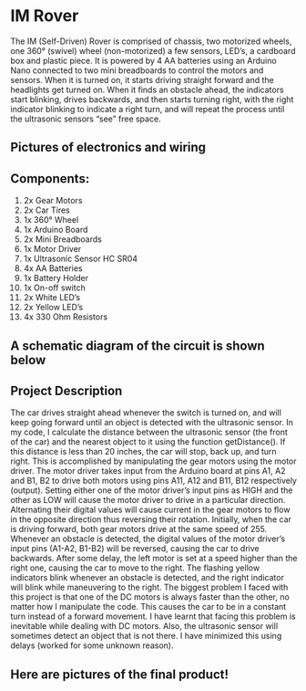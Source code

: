 # IM Rover
The IM (Self-Driven) Rover is comprised of chassis, two motorized wheels, one 360° (swivel) wheel (non-motorized) a few sensors, LED’s, a cardboard box and plastic piece. It is powered by 4 AA batteries using an Arduino Nano connected to two mini breadboards to control the motors and sensors. When it is turned on, it starts driving straight forward and the headlights get turned on. When it finds an obstacle ahead, the indicators start blinking, drives backwards, and then starts turning right, with the right indicator blinking to indicate a right turn, and will repeat the process until the ultrasonic sensors “see” free space. 

## Pictures of electronics and wiring

## Components:
1.	2x Gear Motors
2.	2x Car Tires
3.	1x 360° Wheel
4.	1x Arduino Board 
5.	2x Mini Breadboards
6.	1x Motor Driver 
7.	1x Ultrasonic Sensor HC SR04 
8.	4x AA Batteries 
9.	1x Battery Holder
10.	1x On-off switch
11.	2x White LED’s
12.	2x Yellow LED’s
13.	4x 330 Ohm Resistors


## A schematic diagram of the circuit is shown below

## Project Description

The car drives straight ahead whenever the switch is turned on, and will keep going forward until an object is detected with the ultrasonic sensor. In my code, I calculate the distance between the ultrasonic sensor (the front of the car) and the nearest object to it using the function getDistance(). If this distance is less than 20 inches, the car will stop, back up, and turn right. This is accomplished by manipulating the gear motors using the motor driver. The motor driver takes input from the Arduino board at pins A1, A2 and B1, B2 to drive both motors using pins A11, A12 and B11, B12 respectively (output). Setting either one of the motor driver’s input pins as HIGH and the other as LOW will cause the motor driver to drive in a particular direction. Alternating their digital values will cause current in the gear motors to flow in the opposite direction thus reversing their rotation. Initially, when the car is driving forward, both gear motors drive at the same speed of 255. Whenever an obstacle is detected, the digital values of the motor driver’s input pins (A1-A2, B1-B2) will be reversed, causing the car to drive backwards. After some delay, the left motor is set at a speed higher than the right one, causing the car to move to the right. The flashing yellow indicators blink whenever an obstacle is detected, and the right indicator will blink while maneuvering to the right.
The biggest problem I faced with this project is that one of the DC motors is always faster than the other, no matter how I manipulate the code. This causes the car to be in a constant turn instead of a forward movement. I have learnt that facing this problem is inevitable while dealing with DC motors. Also, the ultrasonic sensor will sometimes detect an object that is not there. I have minimized this using delays (worked for some unknown reason).

## Here are pictures of the final product!


